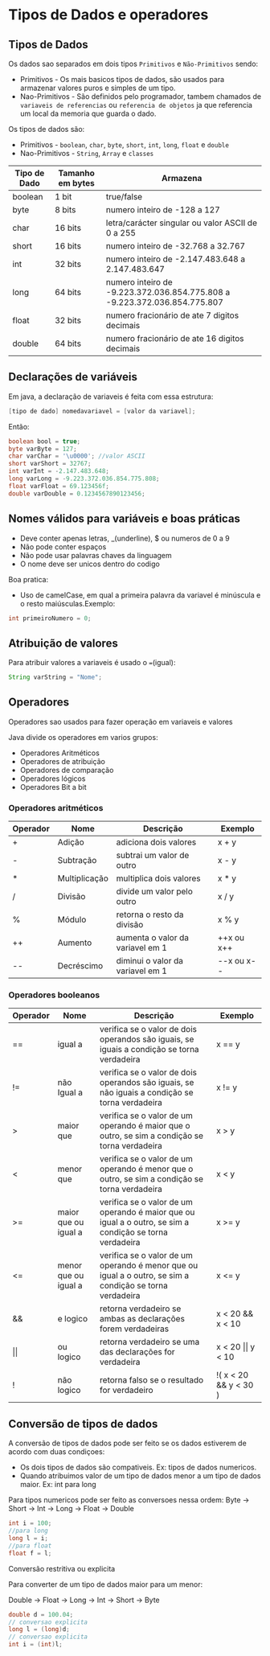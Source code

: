 # Tipos de Dados e operadores
## Tipos de Dados
Os dados sao separados em dois tipos ```Primitivos``` e ```Não-Primitivos``` sendo:
* Primitivos - Os mais basicos tipos de dados, são usados para armazenar valores puros e simples de um tipo.
* Nao-Primitivos - São definidos pelo programador, tambem chamados de ```variaveis de referencias``` ou ```referencia de objetos``` ja que referencia um local da memoria que guarda o dado.

Os tipos de dados são:
* Primitivos - ```boolean```, ```char```, ```byte```, ```short```, ```int```, ```long```, ```float``` e ```double```
* Nao-Primitivos - ```String```, ```Array``` e ```classes``` 

| Tipo de Dado | Tamanho em bytes | Armazena                                                                 |
|--------------|------------------|--------------------------------------------------------------------------|
| boolean      | 1 bit            | true/false                                                               |
| byte         | 8 bits           | numero inteiro de -128 a 127                                             |
| char         | 16 bits          | letra/carácter singular ou valor ASCII de 0 a 255                        |
| short        | 16 bits          | numero inteiro de -32.768 a 32.767                                       |
| int          | 32 bits          | numero inteiro de -2.147.483.648 a 2.147.483.647                         |
| long         | 64 bits          | numero inteiro de -9.223.372.036.854.775.808 a -9.223.372.036.854.775.807|
| float        | 32 bits          | numero fracionário de ate 7 digitos decimais                             |
| double       | 64 bits          | numero fracionário de ate 16 digitos decimais                            |


## Declarações de variáveis
Em java, a declaração de variaveis é feita com essa estrutura:
```Java
[tipo de dado] nomedavariavel = [valor da variavel];
```
Então:
```Java
boolean bool = true;
byte varByte = 127;
char varChar = '\u0000'; //valor ASCII
short varShort = 32767;
int varInt = -2.147.483.648;
long varLong = -9.223.372.036.854.775.808;
float varFloat = 69.123456f;
double varDouble = 0.1234567890123456;
```

##  Nomes válidos para variáveis e boas práticas

* Deve conter apenas letras, _(underline), $ ou numeros de 0 a 9
* Não pode conter espaços
* Não pode usar palavras chaves da linguagem
* O nome deve ser unicos dentro do codigo

Boa pratica:

* Uso de camelCase, em qual a primeira palavra da variavel é minúscula e o resto maiúsculas.Exemplo:
```Java
int primeiroNumero = 0;
```

## Atribuição de valores
Para atribuir valores a variaveis é usado o ``` = ```(igual):
```Java
String varString = "Nome";
```

## Operadores
Operadores sao usados para fazer operação em variaveis e valores

Java divide os operadores em varios grupos:
* Operadores Aritméticos
* Operadores de atribuição
* Operadores de comparação
* Operadores lógicos
* Operadores Bit a bit


### Operadores aritméticos

| Operador| Nome          | Descrição                       | Exemplo   |
|---------|---------------|---------------------------------|-----------|
| +       | Adição        | adiciona dois valores           | x + y     |
| -       | Subtração     | subtrai um valor de outro       | x - y     |
| *       | Multiplicação | multiplica dois valores         | x * y     |
| /       | Divisão       | divide um valor pelo outro      | x / y     |
| %       | Módulo        | retorna o resto da divisão      | x % y     |
| ++      | Aumento       | aumenta o valor da variavel em 1| ++x ou x++|
| --      | Decréscimo    | diminui o valor da variavel em 1| --x ou x--|

### Operadores booleanos

| Operador| Nome                 | Descrição                                                                                               | Exemplo               |
|---------|----------------------|---------------------------------------------------------------------------------------------------------|-----------------------|
| ==      | igual a              | verifica se o valor de dois operandos são iguais, se iguais a condição se torna verdadeira              | x == y                |
| !=      | não Igual a          | verifica se o valor de dois operandos são iguais, se não iguais a condição se torna verdadeira          | x != y                |
| >       | maior que            | verifica se o valor de um operando é maior que o outro, se sim a condição se torna verdadeira           | x > y                 |
| <       | menor que            | verifica se o valor de um operando é menor que o outro, se sim a condição se torna verdadeira           | x < y                 |
| >=      | maior que ou igual a | verifica se o valor de um operando é maior que ou igual a o outro, se sim a condição se torna verdadeira| x >= y                |
| <=      | menor que ou igual a | verifica se o valor de um operando é menor que ou igual a o outro, se sim a condição se torna verdadeira| x <= y                |
| &&      | e logico             | retorna verdadeiro se ambas as declarações forem verdadeiras                                            | x < 20 && x < 10      |
| \|\|     | ou logico            | retorna verdadeiro se uma das declarações for verdadeira                                                | x < 20 \|\| y < 10  |
| !       | não logico           | retorna falso se o resultado for verdadeiro                                                             | !( x < 20 && y < 30 ) |

## Conversão de tipos de dados
A conversão de tipos de dados pode ser feito se os dados estiverem de acordo com duas condiçoes:
* Os dois tipos de dados são compativeis. Ex: tipos de dados numericos.
* Quando atribuimos valor de um tipo de dados menor a um tipo de dados maior. Ex: int para long

Para tipos numericos pode ser feito as conversoes nessa ordem:
Byte -> Short -> Int -> Long -> Float -> Double

```Java
int i = 100;
//para long
long l = i;
//para float
float f = l;
```

Conversão restritiva ou explicita

Para converter de um tipo de dados maior para um menor:

Double -> Float -> Long -> Int -> Short -> Byte

```Java
double d = 100.04;
// conversao explicita
long l = (long)d;
// conversao explicita
int i = (int)l; 
```
